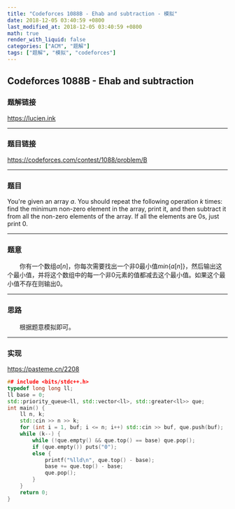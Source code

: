 ```yaml
---
title: "Codeforces 1088B - Ehab and subtraction - 模拟"
date: 2018-12-05 03:40:59 +0800
last_modified_at: 2018-12-05 03:40:59 +0800
math: true
render_with_liquid: false
categories: ["ACM", "题解"]
tags: ["题解", "模拟", "codeforces"]
---
```



## Codeforces 1088B - Ehab and subtraction 

### 题解链接

https://lucien.ink

---
### 题目链接

https://codeforces.com/contest/1088/problem/B

---
### 题目

You're given an array $a$. You should repeat the following operation $k$ times: find the minimum non-zero element in the array, print it, and then subtract it from all the non-zero elements of the array. If all the elements are 0s, just print 0.

---
### 题意

&emsp;&emsp;你有一个数组$a[n]$，你每次需要找出一个非$0$最小值$min\{a[n]\}$，然后输出这个最小值，并将这个数组中的每一个非$0$元素的值都减去这个最小值。如果这个最小值不存在则输出$0$。

---
### 思路

&emsp;&emsp;根据题意模拟即可。

---
### 实现

https://pasteme.cn/2208

```cpp
## include <bits/stdc++.h>
typedef long long ll;
ll base = 0;
std::priority_queue<ll, std::vector<ll>, std::greater<ll>> que;
int main() {
    ll n, k;
    std::cin >> n >> k;
    for (int i = 1, buf; i <= n; i++) std::cin >> buf, que.push(buf);
    while (k--) {
        while (!que.empty() && que.top() == base) que.pop();
        if (que.empty()) puts("0");
        else {
            printf("%lld\n", que.top() - base);
            base += que.top() - base;
            que.pop();
        }
    }
    return 0;
}
```